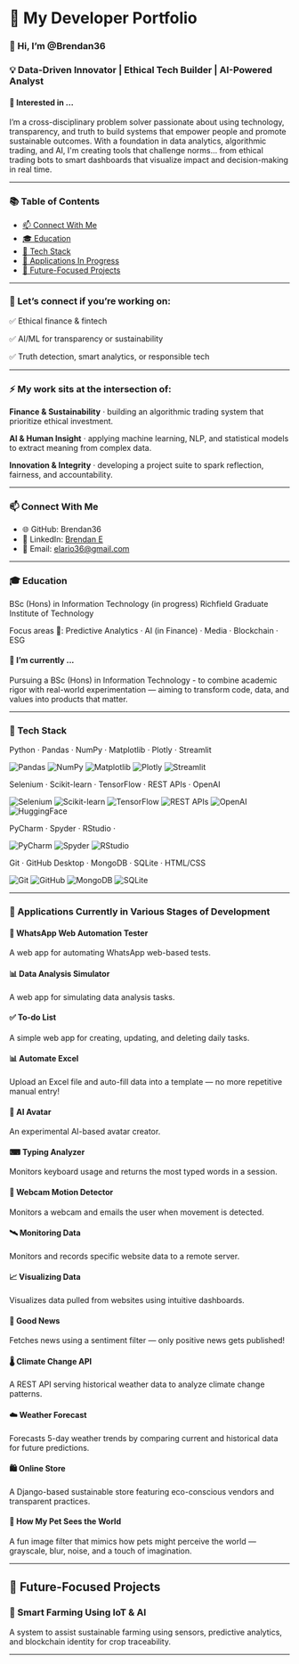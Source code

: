 # 🌱 My Developer Portfolio

### 👋 Hi, I’m @Brendan36
  
### 💡 Data-Driven Innovator | Ethical Tech Builder | AI-Powered Analyst

#### 👀 Interested in ...
  
I’m a cross-disciplinary problem solver passionate about using technology, transparency, and truth to build systems that empower people and promote sustainable outcomes. With a foundation in data analytics, algorithmic trading, and AI, I'm creating tools that challenge norms... from ethical trading bots to smart dashboards that visualize impact and decision-making in real time.

---

### 📚 Table of Contents 
- [📫 Connect With Me](#-connect-with-me)  
- [🎓 Education](#-education)
- [🧠 Tech Stack](#-tech-stack)  
- [💼 Applications In Progress](#-applications-currently-in-various-stages-of-development)
- [🌱 Future-Focused Projects](#-future-focused-projects)  

---

### 🤝 Let’s connect if you’re working on:
  

✅ Ethical finance & fintech

✅ AI/ML for transparency or sustainability

✅ Truth detection, smart analytics, or responsible tech

---
### ⚡ My work sits at the intersection of:


**Finance & Sustainability** · building an algorithmic trading system that prioritize ethical investment.


**AI & Human Insight** · applying machine learning, NLP, and statistical models to extract meaning from complex data.


**Innovation & Integrity** · developing a project suite to spark reflection, fairness, and accountability.

---
### 📫 Connect With Me

- 🌐 GitHub: Brendan36
- 💼 LinkedIn: [Brendan E](https://www.linkedin.com/in/brendan-e-0b1a4b1a6/)
- 📧 Email: elario36@gmail.com


---
### 🎓 Education
BSc (Hons) in Information Technology (in progress)
Richfield Graduate Institute of Technology

Focus areas 🎯: Predictive Analytics · AI (in Finance) · Media · Blockchain · ESG

#### 🌱 I’m currently ...
  
Pursuing a BSc (Hons) in Information Technology - to combine academic rigor with real-world experimentation — aiming to transform code, data, and values into products that matter.

---

### 🧠 Tech Stack
Python · Pandas · NumPy · Matplotlib · Plotly · Streamlit

![Pandas](https://img.shields.io/badge/Pandas-Analysis-darkblue?logo=pandas&logoColor=darkblue)
![NumPy](https://img.shields.io/badge/NumPy-Analysis-00008B?logo=numpy&logoColor=blue)
![Matplotlib](https://img.shields.io/badge/Matplotlib-Visualization-FFA500?logo=Matplotlib)
![Plotly](https://img.shields.io/badge/Plotly-Visualization-FFA500?logo=plotly)
![Streamlit](https://img.shields.io/badge/Streamlit-Web-ff4b4b?logo=streamlit)


Selenium · Scikit-learn · TensorFlow · REST APIs · OpenAI

![Selenium](https://img.shields.io/badge/Selenium-Automation-brightgreen?logo=selenium)
![Scikit-learn](https://img.shields.io/badge/Scikit--learn-ML-orange?logo=scikitlearn)
![TensorFlow](https://img.shields.io/badge/TensorFlow-ML-orange?logo=tensorflow)
![REST APIs](https://img.shields.io/badge/REST-APIs-FFD700?logo=fastapi)
![OpenAI](https://img.shields.io/badge/OpenAI-AI-black?logo=openai&logoColor=black)
![HuggingFace](https://img.shields.io/badge/HuggingFace-AI-black?logo=huggingface)


PyCharm · Spyder · RStudio · 

![PyCharm](https://img.shields.io/badge/PyCharm-IDE-006400?logo=pycharm&logoColor=black)
![Spyder](https://img.shields.io/badge/Spyder-IDE-ff4b4b?logo=spyder%20ide&logoColor=darkred)
![RStudio](https://img.shields.io/badge/RStudio-IDE-blue?logo=Rstudio)


Git · GitHub Desktop · MongoDB · SQLite · HTML/CSS

![Git](https://img.shields.io/badge/Git-VC-800080?logo=git)
![GitHub](https://img.shields.io/badge/GitHub-VC-purple?logo=github&logoColor=black)
![MongoDB](https://img.shields.io/badge/MongoDB-DB-white?logo=mongodb)
![SQLite](https://img.shields.io/badge/SQLite-DB-white?logo=sqlite)


---
### 💼 Applications Currently in Various Stages of Development

#### 🧪 WhatsApp Web Automation Tester
A web app for automating WhatsApp web-based tests.

#### 📊 Data Analysis Simulator
A web app for simulating data analysis tasks.

#### ✅ To-do List
A simple web app for creating, updating, and deleting daily tasks.

#### 📊 Automate Excel
Upload an Excel file and auto-fill data into a template — no more repetitive manual entry!

#### 🤖 AI Avatar
An experimental AI-based avatar creator.

#### ⌨ Typing Analyzer
Monitors keyboard usage and returns the most typed words in a session.

#### 🎥 Webcam Motion Detector
Monitors a webcam and emails the user when movement is detected.

#### 🛰️ Monitoring Data
Monitors and records specific website data to a remote server.

#### 📈 Visualizing Data
Visualizes data pulled from websites using intuitive dashboards.

#### 📰 Good News
Fetches news using a sentiment filter — only positive news gets published!

#### 🌡️ Climate Change API
A REST API serving historical weather data to analyze climate change patterns.

#### ☁️ Weather Forecast
Forecasts 5-day weather trends by comparing current and historical data for future predictions.

#### 🛍️ Online Store
A Django-based sustainable store featuring eco-conscious vendors and transparent practices.

#### 🐾 How My Pet Sees the World
A fun image filter that mimics how pets might perceive the world — grayscale, blur, noise, and a touch of imagination.

---

## 🌱 Future-Focused Projects

### 🚜 Smart Farming Using IoT & AI
A system to assist sustainable farming using sensors, predictive analytics, and blockchain identity for crop traceability.

<!---
### 🧠 | be | fair
*because truth matters*

An ethical browser-based assistant that analyzes web and social media content in real-time, displaying truth probability, sentiment bias, and source transparency.
With explainable AI and NLP models, | be | fair empowers users to make sense of the noise, avoid misinformation, and stay grounded in reality.

### 💰 | be | money wise
*ethical investing, redefined*

A smart trading assistant focused on ethical, data-driven investment strategies.
| be | money wise evaluates companies and assets based on both financial returns and ESG (Environmental, Social, Governance) impact — empowering users to invest in the future they want to see.
Combines predictive analytics, sustainability scoring, and live market integration for aligned decision-making.

### 🌍 | be | me
*uncover truth, ignite change*

A data-driven platform designed to empower individuals to “be” their most informed, authentic selves. Through open-source visualizations and verifiable statistics, it reveals the real-world impact of sustainability efforts and exposes hidden relationships between industries and regulators.
| be | me helps users reconnect with hope — by clearly showing what actions, companies, and causes are actually moving the planet forward.
--->

---



<!---
Brendan36/Brendan36 is a ✨ special ✨ repository because its `README.md` (this file) appears on your GitHub profile.
You can click the Preview link to take a look at your changes.
--->
